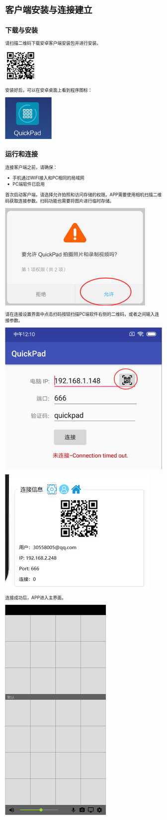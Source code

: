 # 客户端安装与连接建立

## 下载与安装

请扫描二维码下载安卓客户端安装包并进行安装。

![&#x626B;&#x63CF;&#x4E0B;&#x8F7D;&#x5B89;&#x5353;&#x5BA2;&#x6237;&#x7AEF; ](../.gitbook/assets/image%20%288%29.png)

安装好后，可以在安卓桌面上看到程序图标：

![](../.gitbook/assets/image%20%2817%29.png)



## 运行和连接

连接客户端之前，请确保：

* 手机通过WIFI接入和PC相同的局域网
* PC端软件已启用

首次启动客户端，请选择允许拍照和访问存储的权限。APP需要使用相机扫描二维码获取连接参数。扫码功能也需要将图片进行临时存储。

![](../.gitbook/assets/image%20%283%29.png)

请在连接设置界面中点击扫码按钮扫描PC端软件右侧的二维码，或者之间输入连接参数。

![APP&#x8FDE;&#x63A5;&#x8BBE;&#x7F6E;&#x754C;&#x9762;](../.gitbook/assets/image%20%2819%29.png)

![PC&#x7AEF;&#x8FDE;&#x63A5;&#x4FE1;&#x606F;&#x53CA;&#x4E8C;&#x7EF4;&#x7801;](../.gitbook/assets/image%20%2813%29.png)

连接成功后，APP进入主界面。

![APP&#x4E3B;&#x754C;&#x9762;&#xFF08;&#x672A;&#x5B9A;&#x4E49;&#x5FEB;&#x6377;&#x52A8;&#x4F5C;&#xFF09;](../.gitbook/assets/image%20%281%29.png)



